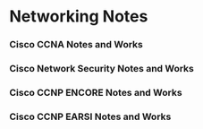 # Networking Notes


### Cisco CCNA Notes and Works


### Cisco Network Security Notes and Works


### Cisco CCNP ENCORE Notes and Works


### Cisco CCNP EARSI Notes and Works
